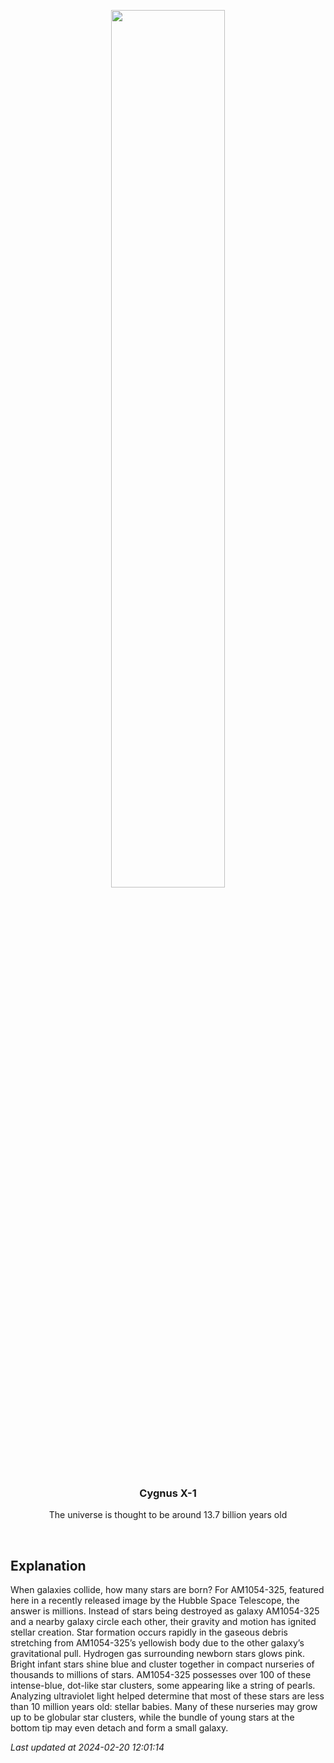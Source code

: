 <p align='center'>
    <img src='https://apod.nasa.gov/apod/image/2402/AM1054_Hubble_960.jpg' width='60%' />
    <h3 align="center">Cygnus X-1</h3>
    <p align="center">The universe is thought to be around 13.7 billion years old</p>
</p>
<br/>

Explanation
--
When galaxies collide, how many stars are born?  For AM1054-325, featured here in a recently released image by the Hubble Space Telescope, the answer is millions. Instead of stars being destroyed as galaxy AM1054-325 and a nearby galaxy circle each other, their gravity and motion has ignited stellar creation.  Star formation occurs rapidly in the gaseous debris stretching from AM1054-325’s yellowish body due to the other galaxy’s gravitational pull.  Hydrogen gas surrounding newborn stars glows pink.  Bright infant stars shine blue and cluster together in compact nurseries of thousands to millions of stars. AM1054-325 possesses over 100 of these intense-blue, dot-like star clusters, some appearing like a string of pearls.  Analyzing ultraviolet light helped determine that most of these stars are less than 10 million years old: stellar babies.  Many of these nurseries may grow up to be globular star clusters, while the bundle of young stars at the bottom tip may even detach and form a small galaxy.


*Last updated at 2024-02-20 12:01:14*

